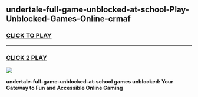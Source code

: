
## undertale-full-game-unblocked-at-school-Play-Unblocked-Games-Online-crmaf
<h3>
<a href="https://premium76.site?title=undertale-full-game-unblocked-at-school&ref=25A">CLICK TO PLAY</a></h3>
<hr>

<h3>
<a href="https://premium76.site?title=undertale-full-game-unblocked-at-school&ref=25A">CLICK 2 PLAY</a>
  
</h3>

<a href="https://premium76.site?title=undertale-full-game-unblocked-at-school&ref=25A"><img src="https://clearcache.store/games.png"></a>


**undertale-full-game-unblocked-at-school games unblocked: Your Gateway to Fun and Accessible Online Gaming**
